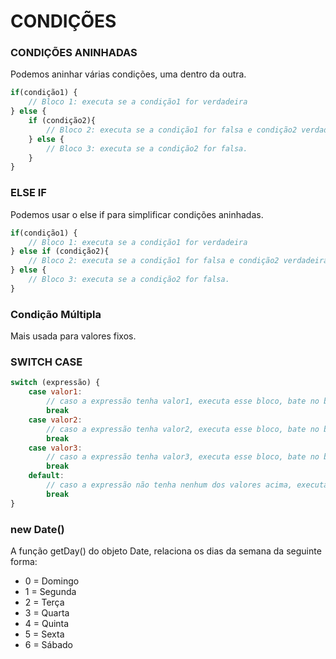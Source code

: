 # CONDIÇÕES

### CONDIÇÕES ANINHADAS

Podemos aninhar várias condições, uma dentro da outra.

```javascript
if(condição1) {
    // Bloco 1: executa se a condição1 for verdadeira
} else {
    if (condição2){
        // Bloco 2: executa se a condição1 for falsa e condição2 verdadeira, senão pula para o bloco else abaixo
    } else {
        // Bloco 3: executa se a condição2 for falsa. 
    }
}
```

### ELSE IF

Podemos usar o else if para simplificar condições aninhadas.

```javascript
if(condição1) {
    // Bloco 1: executa se a condição1 for verdadeira
} else if (condição2){
    // Bloco 2: executa se a condição1 for falsa e condição2 verdadeira, senão pula para o bloco else abaixo
} else {
    // Bloco 3: executa se a condição2 for falsa. 
}
```

### Condição Múltipla

Mais usada para valores fixos.

### SWITCH CASE

```javascript
switch (expressão) {
    case valor1:
        // caso a expressão tenha valor1, executa esse bloco, bate no break e sai do switch
        break
    case valor2:
        // caso a expressão tenha valor2, executa esse bloco, bate no break e sai do switch
        break
    case valor3:
        // caso a expressão tenha valor3, executa esse bloco, bate no break e sai do switch
        break
    default:
        // caso a expressão não tenha nenhum dos valores acima, executa esse bloco, bate no break e sai do switch
        break
}
```

### new Date()

A função getDay() do objeto Date, relaciona os dias da semana da seguinte forma:

- 0 = Domingo
- 1 = Segunda
- 2 = Terça
- 3 = Quarta
- 4 = Quinta
- 5 = Sexta
- 6 = Sábado